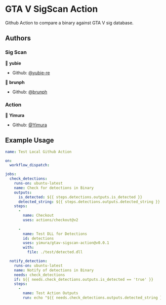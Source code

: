 # GTA V SigScan Action

Github Action to compare a binary against GTA V sig database.

## Authors

### Sig Scan

👤 **yubie**

* Github: [@yubie-re](https://github.com/yubie-re)

👤 **brunph**

* Github: [@brunph](https://github.com/brunph)

### Action

👤 **Yimura**

* Github: [@Yimura](https://github.com/Yimura)

## Example Usage

```yml
name: Test Local Github Action

on:
  workflow_dispatch:

jobs:
  check_detections:
    runs-on: ubuntu-latest
    name: Check for detections in Binary
    outputs:
      is_detected: ${{ steps.detections.outputs.is_detected }}
      detected_string: ${{ steps.detections.outputs.detected_string }}
    steps:
      -
        name: Checkout
        uses: actions/checkout@v2
        
      -
        name: Test DLL for Detections
        id: detections
        uses: yimura/gtav-sigscan-action@v0.0.1
        with:
          file: ./test/detected.dll

  notify_detection:
    runs-on: ubuntu-latest
    name: Notify of detections in Binary
    needs: check_detections
    if: ${{ needs.check_detections.outputs.is_detected == 'true' }}
    steps:
      -
        name: Test Action Outputs
        run: echo "${{ needs.check_detections.outputs.detected_string }}"
```
